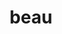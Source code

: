 ---
category: 4-letters
denotation: null
name: beau
reference_link: https://www.etymonline.com/word/beau
root_language: null
root_name: null
title: beau
type: free
word_sums:
- respelling: beau
  sum: 'Beau + '
---